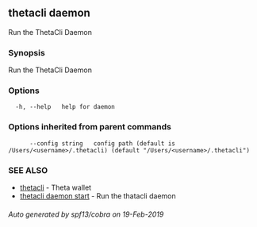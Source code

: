 ## thetacli daemon

Run the ThetaCli Daemon

### Synopsis

Run the ThetaCli Daemon

### Options

```
  -h, --help   help for daemon
```

### Options inherited from parent commands

```
      --config string   config path (default is /Users/<username>/.thetacli) (default "/Users/<username>/.thetacli")
```

### SEE ALSO

* [thetacli](thetacli.md)	 - Theta wallet
* [thetacli daemon start](thetacli_daemon_start.md)	 - Run the thatacli daemon

###### Auto generated by spf13/cobra on 19-Feb-2019
